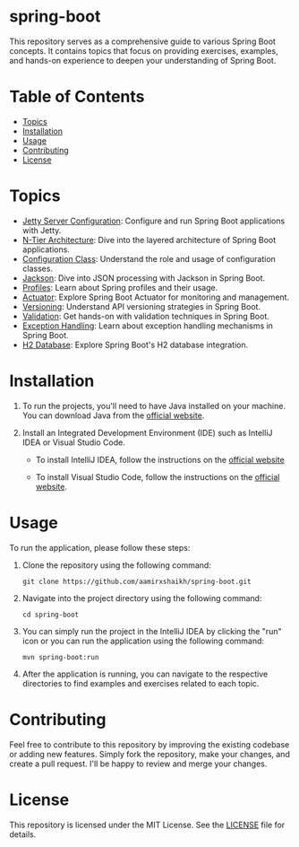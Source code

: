 # spring-boot
 This repository serves as a comprehensive guide to various Spring Boot concepts. It contains topics that focus on providing exercises, examples, and hands-on experience to deepen your understanding of Spring Boot.

# Table of Contents

- [Topics](#topics)
- [Installation](#installation)
- [Usage](#usage)
- [Contributing](#contributing)
- [License](#license)

# Topics

- [Jetty Server Configuration](https://github.com/aamirxshaikh/spring-boot/tree/1-jetty-server-configuration): Configure and run Spring Boot applications with Jetty.
- [N-Tier Architecture](https://github.com/aamirxshaikh/spring-boot/tree/2-n-tier-architecture): Dive into the layered architecture of Spring Boot applications.
- [Configuration Class](https://github.com/aamirxshaikh/spring-boot/tree/3-configuration-class): Understand the role and usage of configuration classes.
- [Jackson](https://github.com/aamirxshaikh/spring-boot/tree/4-jackson): Dive into JSON processing with Jackson in Spring Boot.
- [Profiles](https://github.com/aamirxshaikh/spring-boot/tree/5-profiles): Learn about Spring profiles and their usage.
- [Actuator](https://github.com/aamirxshaikh/spring-boot/tree/6-actuator): Explore Spring Boot Actuator for monitoring and management.
- [Versioning](https://github.com/aamirxshaikh/spring-boot/tree/7-versioning): Understand API versioning strategies in Spring Boot.
- [Validation](https://github.com/aamirxshaikh/spring-boot/tree/8-validation): Get hands-on with validation techniques in Spring Boot.
- [Exception Handling](https://github.com/aamirxshaikh/spring-boot/tree/9-exception-handling): Learn about exception handling mechanisms in Spring Boot.
- [H2 Database](https://github.com/aamirxshaikh/spring-boot/tree/10-h2-database): Explore Spring Boot's H2 database integration.

# Installation

1. To run the projects, you'll need to have Java installed on your machine. You can download Java from the [official website](https://www.java.com/en/download/).

2. Install an Integrated Development Environment (IDE) such as IntelliJ IDEA or Visual Studio Code.

   - To install IntelliJ IDEA, follow the instructions on the [official website](https://www.jetbrains.com/idea/download/)

   - To install Visual Studio Code, follow the instructions on the [official website](https://code.visualstudio.com/Download).

# Usage

To run the application, please follow these steps:

1. Clone the repository using the following command:

   `git clone https://github.com/aamirxshaikh/spring-boot.git`

2. Navigate into the project directory using the following command:

   `cd spring-boot`

3. You can simply run the project in the IntelliJ IDEA by clicking the "run" icon or you can run the application using the following command:

   `mvn spring-boot:run`

4. After the application is running, you can navigate to the respective directories to find examples and exercises related to each topic. 

# Contributing

Feel free to contribute to this repository by improving the existing codebase or adding new features. Simply fork the repository, make your changes, and create a pull request. I'll be happy to review and merge your changes.

# License

This repository is licensed under the MIT License. See the [LICENSE](LICENSE) file for details.
